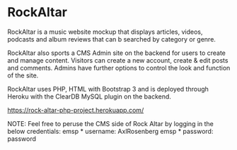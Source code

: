 # RockAltar
 
RockAltar is a music website mockup that displays articles, videos, podcasts and album reviews that can b searched by category or genre.

RockAltar also sports a CMS Admin site on the backend for users to create and manage content. Visitors can create a new account, create & edit posts and comments. Admins have further options to control the look and function of the site.

RockAltar uses PHP, HTML with Bootstrap 3 and is deployed through Heroku with the ClearDB MySQL plugin on the backend.

https://rock-altar-php-project.herokuapp.com/

NOTE: Feel free to peruse the CMS side of Rock Altar by logging in the below credentials:
emsp * username: AxlRosenberg
emsp * password: password
